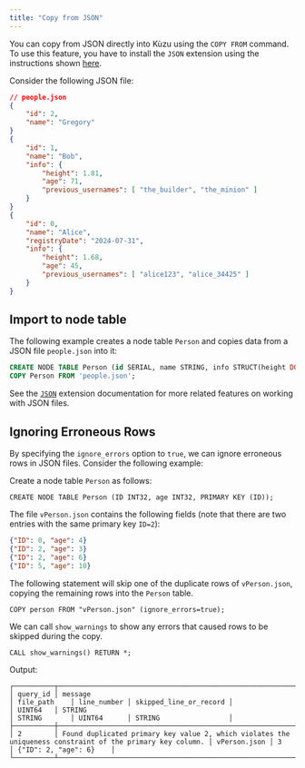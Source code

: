 ```yaml
---
title: "Copy from JSON"
---
```


You can copy from JSON directly into Kùzu using the `COPY FROM` command. To use this feature,
you have to install the `JSON` extension using the instructions shown [here](/extensions/json).

Consider the following JSON file:

```json
// people.json
{
    "id": 2,
    "name": "Gregory"
}
{
    "id": 1,
    "name": "Bob",
    "info": {
        "height": 1.81,
        "age": 71,
        "previous_usernames": [ "the_builder", "the_minion" ]
    }
}
{
    "id": 0,
    "name": "Alice",
    "registryDate": "2024-07-31",
    "info": {
        "height": 1.68,
        "age": 45,
        "previous_usernames": [ "alice123", "alice_34425" ]
    }
}
```

## Import to node table

The following example creates a node table `Person` and copies data from a JSON file `people.json` into it:

```sql
CREATE NODE TABLE Person (id SERIAL, name STRING, info STRUCT(height DOUBLE, age INT64, registry_date DATE, previous_usernames STRING[]), PRIMARY KEY(id));
COPY Person FROM 'people.json';
```

See the [`JSON`](/extensions/json) extension documentation for more related features on working with JSON files.

## Ignoring Erroneous Rows

By specifying the `ignore_errors` option to `true`, we can ignore erroneous rows in JSON files. Consider the following example:

Create a node table `Person` as follows:

```cypher
CREATE NODE TABLE Person (ID INT32, age INT32, PRIMARY KEY (ID));
```

The file `vPerson.json` contains the following fields (note that there are two entries with the same primary key `ID=2`):
```json
{"ID": 0, "age": 4}
{"ID": 2, "age": 3}
{"ID": 2, "age": 6}
{"ID": 5, "age": 10}
```

The following statement will skip one of the duplicate rows of `vPerson.json`, copying the remaining rows into the `Person` table.

```cypher
COPY person FROM "vPerson.json" (ignore_errors=true);
```

We can call `show_warnings` to show any errors that caused rows to be skipped during the copy.

```cypher
CALL show_warnings() RETURN *;
```

Output:
```
┌──────────┬───────────────────────────────────────────────────────────────────────────────────────────────────────────┬──────────────┬─────────────┬────────────────────────┐
│ query_id │ message                                                                                                   │ file_path    │ line_number │ skipped_line_or_record │
│ UINT64   │ STRING                                                                                                    │ STRING       │ UINT64      │ STRING                 │
├──────────┼───────────────────────────────────────────────────────────────────────────────────────────────────────────┼──────────────┼─────────────┼────────────────────────┤
│ 2        │ Found duplicated primary key value 2, which violates the uniqueness constraint of the primary key column. │ vPerson.json │ 3           │ {"ID": 2, "age": 6}    │
└──────────┴───────────────────────────────────────────────────────────────────────────────────────────────────────────┴──────────────┴─────────────┴────────────────────────┘
```
